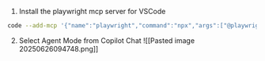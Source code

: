 
1. Install the playwright mcp server for VSCode
```bash
code --add-mcp '{"name":"playwright","command":"npx","args":["@playwright/mcp@latest"]}'
```
2. Select Agent Mode from Copilot Chat
![[Pasted image 20250626094748.png]]